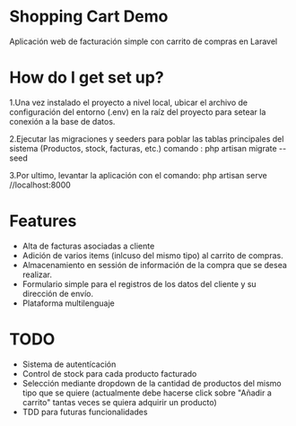 # Shopping Cart Demo
Aplicación web de facturación simple con carrito de compras en Laravel

# How do I get set up?

1.Una vez instalado el proyecto a nivel local, ubicar el archivo de configuración del entorno (.env) en la raíz del proyecto para setear la conexión a la base de datos.

2.Ejecutar las migraciones y seeders para poblar las tablas principales del sistema (Productos, stock, facturas, etc.) comando : php artisan migrate --seed

3.Por ultimo, levantar la aplicación con el comando: php artisan serve //localhost:8000

# Features
- Alta de facturas asociadas a cliente 
- Adición de varios items (inlcuso del mismo tipo) al carrito de compras. 
- Almacenamiento en sessión de información de la compra que se desea realizar. 
- Formulario simple para el registros de los datos del cliente y su dirección de envío.
- Plataforma multilenguaje

# TODO
- Sistema de autentícación 
- Control de stock para cada producto facturado 
- Selección mediante dropdown de la cantidad de productos del mismo tipo que se quiere (actualmente debe hacerse click sobre "Añadir a carrito" tantas veces se quiera adquirir un producto) 
- TDD para futuras funcionalidades
